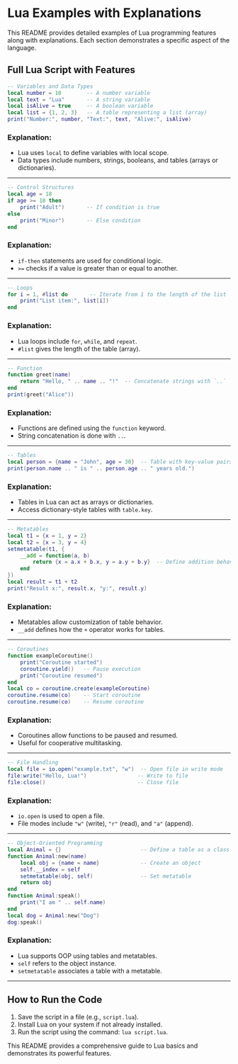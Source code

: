 
# Lua Examples with Explanations

This README provides detailed examples of Lua programming features along with explanations. Each section demonstrates a specific aspect of the language.

## Full Lua Script with Features

```lua
-- Variables and Data Types
local number = 10        -- A number variable
local text = "Lua"       -- A string variable
local isAlive = true     -- A boolean variable
local list = {1, 2, 3}   -- A table representing a list (array)
print("Number:", number, "Text:", text, "Alive:", isAlive)
```

### Explanation:
- Lua uses `local` to define variables with local scope.
- Data types include numbers, strings, booleans, and tables (arrays or dictionaries).

---

```lua
-- Control Structures
local age = 18
if age >= 18 then
    print("Adult")       -- If condition is true
else
    print("Minor")       -- Else condition
end
```

### Explanation:
- `if-then` statements are used for conditional logic.
- `>=` checks if a value is greater than or equal to another.

---

```lua
-- Loops
for i = 1, #list do       -- Iterate from 1 to the length of the list
    print("List item:", list[i])
end
```

### Explanation:
- Lua loops include `for`, `while`, and `repeat`.
- `#list` gives the length of the table (array).

---

```lua
-- Function
function greet(name)
    return "Hello, " .. name .. "!"  -- Concatenate strings with `..`
end
print(greet("Alice"))
```

### Explanation:
- Functions are defined using the `function` keyword.
- String concatenation is done with `..`.

---

```lua
-- Tables
local person = {name = "John", age = 30}  -- Table with key-value pairs
print(person.name .. " is " .. person.age .. " years old.")
```

### Explanation:
- Tables in Lua can act as arrays or dictionaries.
- Access dictionary-style tables with `table.key`.

---

```lua
-- Metatables
local t1 = {x = 1, y = 2}
local t2 = {x = 3, y = 4}
setmetatable(t1, {
    __add = function(a, b)
        return {x = a.x + b.x, y = a.y + b.y}  -- Define addition behavior
    end
})
local result = t1 + t2
print("Result x:", result.x, "y:", result.y)
```

### Explanation:
- Metatables allow customization of table behavior.
- `__add` defines how the `+` operator works for tables.

---

```lua
-- Coroutines
function exampleCoroutine()
    print("Coroutine started")
    coroutine.yield()   -- Pause execution
    print("Coroutine resumed")
end
local co = coroutine.create(exampleCoroutine)
coroutine.resume(co)    -- Start coroutine
coroutine.resume(co)    -- Resume coroutine
```

### Explanation:
- Coroutines allow functions to be paused and resumed.
- Useful for cooperative multitasking.

---

```lua
-- File Handling
local file = io.open("example.txt", "w")  -- Open file in write mode
file:write("Hello, Lua!")                -- Write to file
file:close()                             -- Close file
```

### Explanation:
- `io.open` is used to open a file.
- File modes include `"w"` (write), `"r"` (read), and `"a"` (append).

---

```lua
-- Object-Oriented Programming
local Animal = {}                         -- Define a table as a class
function Animal:new(name)
    local obj = {name = name}             -- Create an object
    self.__index = self
    setmetatable(obj, self)               -- Set metatable
    return obj
end
function Animal:speak()
    print("I am " .. self.name)
end
local dog = Animal:new("Dog")
dog:speak()
```

### Explanation:
- Lua supports OOP using tables and metatables.
- `self` refers to the object instance.
- `setmetatable` associates a table with a metatable.

---

## How to Run the Code
1. Save the script in a file (e.g., `script.lua`).
2. Install Lua on your system if not already installed.
3. Run the script using the command: `lua script.lua`.

This README provides a comprehensive guide to Lua basics and demonstrates its powerful features.
